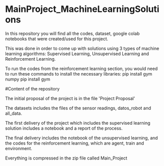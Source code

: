 # MainProject_MachineLearningSolutions
In this repository you will find all the codes, dataset, google colab notebooks that were created/used for this project.

This was done in order to come up with solutions using 3 types of machine learning algorithms: Supervised Learning, Unsupervised Learning and Reinforcement Learning.

To run the codes from the reinforcement learning section, you would need to run these commands to install the necessary libraries:
pip install gym numpy
pip install gym

#Content of the repository

The initial proposal of the project is in the file 'Project Proposal'

The datasets includes the files of the sensor readings, datos_robot and all_data.

The first delivery of the project which includes the supervised learning solution includes a notebook and a report of the process.

The final delivery includes the notebook of the unsupervised learning, and the codes for the reinforcement learning, which are agent, train and environment.

Everything is compressed in the zip file called Main_Project
